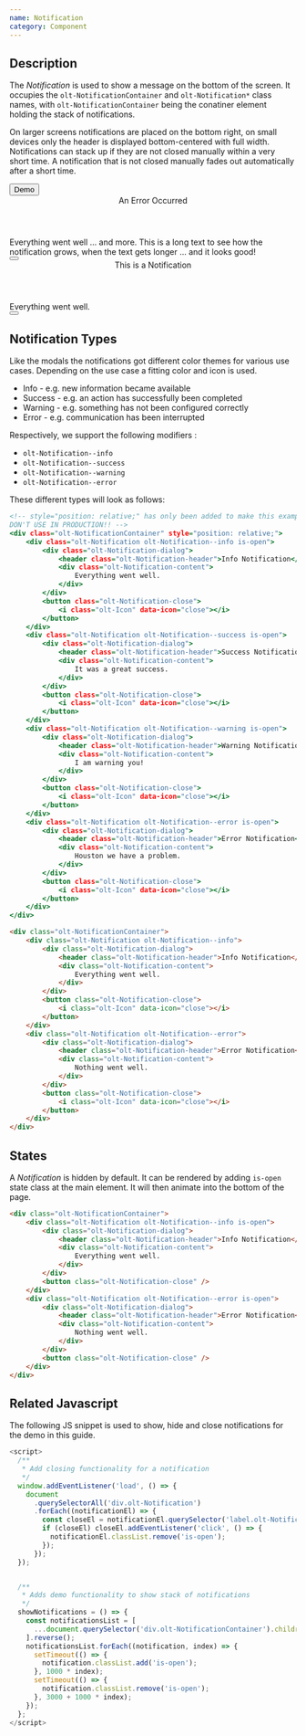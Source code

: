 ```yaml
---
name: Notification
category: Component
---
```


## Description

The *Notification* is used to show a message on the bottom of the screen. 
It occupies the `olt-NotificationContainer` and `olt-Notification*` class names, with `olt-NotificationContainer` being the conatiner element holding the stack of notifications. 

On larger screens notifications are placed on the bottom right, on small devices only the header is displayed bottom-centered with full width. Notifications can stack up if they are not closed manually within a very short time. A notification that is not closed manually fades out automatically after a short time.

<div class="olt-Card olt-u-padding5">
  <div class="olt-u-marginAuto">
    <button class="olt-Button" onclick={showNotifications()}>Demo</button>
 </div>
</div>

<div class="olt-NotificationContainer">
    <div class="olt-Notification olt-Notification--error">
        <div class="olt-Notification-dialog">
            <header class="olt-Notification-header">An Error Occurred</header>
            <div class="olt-Notification-content">
                Everything went well ... and more. This is a long text to see how the notification grows, when the text gets longer ... and it looks good!
            </div>
        </div>
        <button class="olt-Notification-close">
            <i class="olt-Icon" data-icon="close"></i>
        </button>
    </div>
    <div class="olt-Notification olt-Notification--success">
        <div class="olt-Notification-dialog">
            <header class="olt-Notification-header">This is a Notification</header>
            <div class="olt-Notification-content">
                Everything went well.
            </div>
        </div>
        <button class="olt-Notification-close">
            <i class="olt-Icon" data-icon="close"></i>
        </button>
    </div>
</div>


## Notification Types

Like the modals the notifications got different color themes for various use cases. Depending on the use case a fitting color and icon is used.

- Info - e.g. new information became available
- Success - e.g. an action has successfully been completed
- Warning - e.g. something has not been configured correctly
- Error - e.g. communication has been interrupted

Respectively, we support the following modifiers :

- `olt-Notification--info`
- `olt-Notification--success`
- `olt-Notification--warning`
- `olt-Notification--error`

These different types will look as follows:

```types.html
<!-- style="position: relative;" has only been added to make this example work in iframe. 
DON'T USE IN PRODUCTION!! -->
<div class="olt-NotificationContainer" style="position: relative;">
    <div class="olt-Notification olt-Notification--info is-open">
        <div class="olt-Notification-dialog">
            <header class="olt-Notification-header">Info Notification</header>
            <div class="olt-Notification-content">
                Everything went well.
            </div>
        </div>
        <button class="olt-Notification-close">
            <i class="olt-Icon" data-icon="close"></i>
        </button>
    </div>
    <div class="olt-Notification olt-Notification--success is-open">
        <div class="olt-Notification-dialog">
            <header class="olt-Notification-header">Success Notification</header>
            <div class="olt-Notification-content">
                It was a great success.
            </div>
        </div>
        <button class="olt-Notification-close">
            <i class="olt-Icon" data-icon="close"></i>
        </button>
    </div>
    <div class="olt-Notification olt-Notification--warning is-open">
        <div class="olt-Notification-dialog">
            <header class="olt-Notification-header">Warning Notification</header>
            <div class="olt-Notification-content">
                I am warning you!
            </div>
        </div>
        <button class="olt-Notification-close">
            <i class="olt-Icon" data-icon="close"></i>
        </button>
    </div>
    <div class="olt-Notification olt-Notification--error is-open">
        <div class="olt-Notification-dialog">
            <header class="olt-Notification-header">Error Notification</header>
            <div class="olt-Notification-content">
                Houston we have a problem.
            </div>
        </div>
        <button class="olt-Notification-close">
            <i class="olt-Icon" data-icon="close"></i>
        </button>
    </div>
</div>
```

```html
<div class="olt-NotificationContainer">
    <div class="olt-Notification olt-Notification--info">
        <div class="olt-Notification-dialog">
            <header class="olt-Notification-header">Info Notification</header>
            <div class="olt-Notification-content">
                Everything went well.
            </div>
        </div>
        <button class="olt-Notification-close">
            <i class="olt-Icon" data-icon="close"></i>
        </button>
    </div>
    <div class="olt-Notification olt-Notification--error">
        <div class="olt-Notification-dialog">
            <header class="olt-Notification-header">Error Notification</header>
            <div class="olt-Notification-content">
                Nothing went well.
            </div>
        </div>
        <button class="olt-Notification-close">
            <i class="olt-Icon" data-icon="close"></i>
        </button>
    </div>
</div>

```

## States

A *Notification* is hidden by default. It can be rendered by adding `is-open` 
state class at the main element. It will then animate into the bottom of the
page.

```html
<div class="olt-NotificationContainer">
    <div class="olt-Notification olt-Notification--info is-open">
        <div class="olt-Notification-dialog">
            <header class="olt-Notification-header">Info Notification</header>
            <div class="olt-Notification-content">
                Everything went well.
            </div>
        </div>
        <button class="olt-Notification-close" />
    </div>
    <div class="olt-Notification olt-Notification--error is-open">
        <div class="olt-Notification-dialog">
            <header class="olt-Notification-header">Error Notification</header>
            <div class="olt-Notification-content">
                Nothing went well.
            </div>
        </div>
        <button class="olt-Notification-close" />
    </div>
</div>
```

## Related Javascript

The following JS snippet is used to show, hide and close notifications for the demo in this guide.

```show_and_hide.js
<script>
  /**
   * Add closing functionality for a notification
   */
  window.addEventListener('load', () => {
    document
      .querySelectorAll('div.olt-Notification')
      .forEach((notificationEl) => {
        const closeEl = notificationEl.querySelector('label.olt-Notification-close');
        if (closeEl) closeEl.addEventListener('click', () => {
          notificationEl.classList.remove('is-open');
        });
      });
  });


  /**
   * Adds demo functionality to show stack of notifications
   */
  showNotifications = () => {
    const notificationsList = [
      ...document.querySelector('div.olt-NotificationContainer').children,
    ].reverse();
    notificationsList.forEach((notification, index) => {
      setTimeout(() => {
        notification.classList.add('is-open');
      }, 1000 * index);
      setTimeout(() => {
        notification.classList.remove('is-open');
      }, 3000 + 1000 * index);
    });
  };
</script>
```